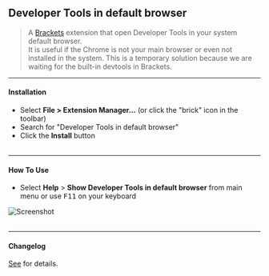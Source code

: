 ## Developer Tools in default browser

> A [Brackets](https://github.com/adobe/brackets) extension that open Developer Tools in your system default browser. <br/>
> It is useful if the Chrome is not your main browser or even not installed in the system. This is a temporary solution because we are waiting for the built-in devtools in Brackets.

---

#### Installation

* Select **File > Extension Manager...** (or click the "brick" icon in the toolbar)
* Search for "Developer Tools in default browser"
* Click the **Install** button<br /><br />

---

#### How To Use
- Select **Help** > **Show Developer Tools in default browser** from main menu or use <kbd>F11</kbd> on your keyboard

![Screenshot](https://github.com/anephew/brackets-devtools-browser/raw/master/howto.gif)<br /><br />

---

#### Changelog
[See](CHANGELOG.md) for details.
